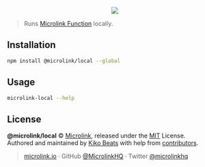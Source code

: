 <div align="center">
  <img src="https://cdn.microlink.io/logo/banner.png">
</div>

> Runs [Microlink Function](https://github.com/microlinkhq/function) locally.

## Installation

```bash
npm install @microlink/local --global
```

## Usage

```bash
microlink-local --help
```

## License

**@microlink/local** © [Microlink](https://microlink.io), released under the [MIT](https://github.com/microlinkhq/local/blob/master/LICENSE.md) License.<br>
Authored and maintained by [Kiko Beats](https://kikobeats.com) with help from [contributors](https://github.com/microlinkhq/local/contributors).

> [microlink.io](https://microlink.io) · GitHub [@MicrolinkHQ](https://github.com/microlinkhq) · Twitter [@microlinkhq](https://twitter.com/microlinkhq)
